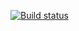 [![Build status](https://ci.appveyor.com/api/projects/status/j751k90e0ov371jm?svg=true)](https://ci.appveyor.com/project/alexreshetnikova/postmanecho)